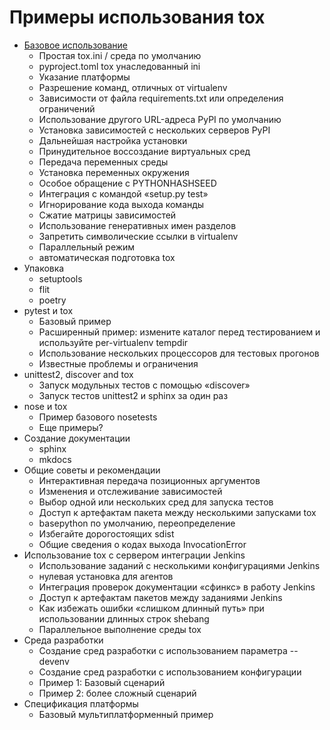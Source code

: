 # Примеры использования tox

* [Базовое использование](bazovoe-ispolzovanie-tox.md)
  * Простая tox.ini / среда по умолчанию
  * pyproject.toml tox унаследованный ini
  * Указание платформы
  * Разрешение команд, отличных от virtualenv
  * Зависимости от файла requirements.txt или определения ограничений
  * Использование другого URL-адреса PyPI по умолчанию
  * Установка зависимостей с нескольких серверов PyPI
  * Дальнейшая настройка установки
  * Принудительное воссоздание виртуальных сред
  * Передача переменных среды
  * Установка переменных окружения
  * Особое обращение с PYTHONHASHSEED
  * Интеграция с командой «setup.py test»
  * Игнорирование кода выхода команды
  * Сжатие матрицы зависимостей
  * Использование генеративных имен разделов
  * Запретить символические ссылки в virtualenv
  * Параллельный режим
  * автоматическая подготовка tox
* Упаковка
  * setuptools
  * flit
  * poetry
* pytest и tox
  * Базовый пример
  * Расширенный пример: измените каталог перед тестированием и используйте per-virtualenv tempdir
  * Использование нескольких процессоров для тестовых прогонов
  * Известные проблемы и ограничения
* unittest2, discover and tox
  * Запуск модульных тестов с помощью «discover»
  * Запуск тестов unittest2 и sphinx за один раз
* nose и tox
  * Пример базового nosetests
  * Еще примеры?
* Создание документации
  * sphinx
  * mkdocs
* Общие советы и рекомендации
  * Интерактивная передача позиционных аргументов
  * Изменения и отслеживание зависимостей
  * Выбор одной или нескольких сред для запуска тестов
  * Доступ к артефактам пакета между несколькими запусками tox
  * basepython по умолчанию, переопределение
  * Избегайте дорогостоящих sdist
  * Общие сведения о кодах выхода InvocationError
* Использование tox с сервером интеграции Jenkins
  * Использование заданий с несколькими конфигурациями Jenkins
  * нулевая установка для агентов
  * Интеграция проверок документации «сфинкс» в работу Jenkins
  * Доступ к артефактам пакетов между заданиями Jenkins
  * Как избежать ошибки «слишком длинный путь» при использовании длинных строк shebang
  * Параллельное выполнение среды tox
* Среда разработки
  * Создание сред разработки с использованием параметра --devenv
  * Создание сред разработки с использованием конфигурации
  * Пример 1: Базовый сценарий
  * Пример 2: более сложный сценарий
* Спецификация платформы
  * Базовый мультиплатформенный пример
